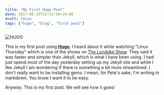 ```yaml
---
title: "My First Hugo Post"
date: 2017-08-25T15:52:58+10:00
draft: false
tags: ["hugo", "blog", "first post"]
---
```

![HUGO](http://www.w3.org/2000/svg)

This is my first post using [**Hugo**](gohugo.io). I heard about it while watching "Linux Thursday" which is one of the shows on [The Lunduke Show](https://www.youtube.com/watch?v=HDgKlqRA4hw). They said it was faster and simpler than Jekyll, which is what I have been using. I had just spend most of the day yesterday setting up my Jekyll site and while I like Jekyll I am wondering if there is something a bit more streamlined. I don't really want to be installing gems. I mean, for Pete's sake, I'm writing in markdown. You know I want it to be easy. 

*Anyway*. This is my first post. We will see how it goes!
